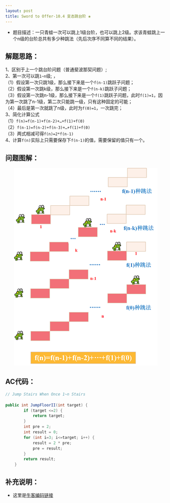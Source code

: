 ```yaml
---
layout: post
title: Sword to Offer-10.4 变态跳台阶 ❀
---
```


* 题目描述：一只青蛙一次可以跳上1级台阶，也可以跳上2级。求该青蛙跳上一个n级的台阶总共有多少种跳法（先后次序不同算不同的结果）。


## 解题思路：

1、区别于上一个跳台阶问题（普通斐波那契问题）;     
2、第一次可以跳`1~n`级;    ，    
（1）假设第一次只跳1级，那么接下来是一个`f(n-1)`跳跃子问题；     
（2）假设第一次跳k级，那么接下来是一个`f(n-k)`跳跃子问题；  
（3）假设第一次跳n-1级，那么接下来是一个`f(1)`跳跃子问题，此时`f(1)=1`，因为第一次跳了n-1级，第二次只能跳一级，只有这种固定的可能；  
（4）最后是第一次就跳了n级，此时为`f(0)=1`，一次跳完；   
3、简化计算公式  
（1）`f(n)=f(n-1)+f(n-2)+…+f(1)+f(0)`    
（2）`f(n-1)=f(n-2)+f(n-3)+…+f(1)+f(0)`  
（3）两式相减可得`f(n)=2*f(n-1)`    
4、计算`f(n)`实际上只需要保存下`f(n-1)`的值，需要保留的值只有一个。
  

## 问题图解：

<center>
    <img src="/assets/img/blog/sword-offer-10.4.png">
</center>

## AC代码：

```java
// Jump Stairs When Once 1~n Stairs

public int JumpFloorII(int target) {
        if (target <=2) {
            return target;
        }
        int pre = 2;
        int result = 0;
        for (int i=3; i<=target; i++) {
            result = 2 * pre;
            pre = result;
        }
        return result;
    }
```

## 补充说明：

* 这里是[牛客编码链接](https://www.nowcoder.com/practice/22243d016f6b47f2a6928b4313c85387?tpId=13&tqId=11162&tPage=1&rp=1&ru=%2Fta%2Fcoding-interviews&qru=%2Fta%2Fcoding-interviews%2Fquestion-ranking)